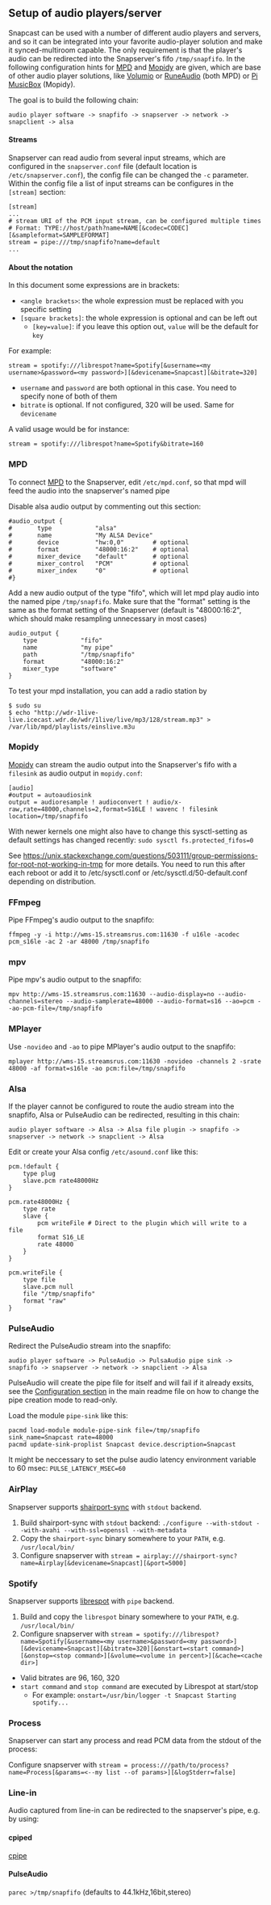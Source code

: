 Setup of audio players/server
-----------------------------
Snapcast can be used with a number of different audio players and servers, and so it can be integrated into your favorite audio-player solution and make it synced-multiroom capable.
The only requirement is that the player's audio can be redirected into the Snapserver's fifo `/tmp/snapfifo`. In the following configuration hints for [MPD](http://www.musicpd.org/) and [Mopidy](https://www.mopidy.com/) are given, which are base of other audio player solutions, like [Volumio](https://volumio.org/) or [RuneAudio](http://www.runeaudio.com/) (both MPD) or [Pi MusicBox](http://www.pimusicbox.com/) (Mopidy).

The goal is to build the following chain:

    audio player software -> snapfifo -> snapserver -> network -> snapclient -> alsa

#### Streams
Snapserver can read audio from several input streams, which are configured in the `snapserver.conf` file (default location is `/etc/snapserver.conf`), the config file can be changed the `-c` parameter.  
Within the config file a list of input streams can be configures in the `[stream]` section:

```
[stream]
...
# stream URI of the PCM input stream, can be configured multiple times
# Format: TYPE://host/path?name=NAME[&codec=CODEC][&sampleformat=SAMPLEFORMAT] 
stream = pipe:///tmp/snapfifo?name=default
...
```

#### About the notation
In this document some expressions are in brackets:
* `<angle brackets>`: the whole expression must be replaced with you specific setting
* `[square brackets]`: the whole expression is optional and can be left out
  * `[key=value]`: if you leave this option out, `value` will be the default for `key`

For example:
```
stream = spotify:///librespot?name=Spotify[&username=<my username>&password=<my password>][&devicename=Snapcast][&bitrate=320]
```
* `username` and `password` are both optional in this case. You need to specify none of both of them
* `bitrate` is optional. If not configured, 320 will be used. Same for `devicename` 

A valid usage would be for instance:
```
stream = spotify:///librespot?name=Spotify&bitrate=160
```

### MPD
To connect [MPD](http://www.musicpd.org/) to the Snapserver, edit `/etc/mpd.conf`, so that mpd will feed the audio into the snapserver's named pipe

Disable alsa audio output by commenting out this section:

    #audio_output {
    #       type            "alsa"
    #       name            "My ALSA Device"
    #       device          "hw:0,0"        # optional
    #       format          "48000:16:2"    # optional
    #       mixer_device    "default"       # optional
    #       mixer_control   "PCM"           # optional
    #       mixer_index     "0"             # optional
    #}

Add a new audio output of the type "fifo", which will let mpd play audio into the named pipe `/tmp/snapfifo`.
Make sure that the "format" setting is the same as the format setting of the Snapserver (default is "48000:16:2", which should make resampling unnecessary in most cases)

    audio_output {
        type            "fifo"
        name            "my pipe"
        path            "/tmp/snapfifo"
        format          "48000:16:2"
        mixer_type      "software"
    }

To test your mpd installation, you can add a radio station by

    $ sudo su
    $ echo "http://wdr-1live-live.icecast.wdr.de/wdr/1live/live/mp3/128/stream.mp3" > /var/lib/mpd/playlists/einslive.m3u

### Mopidy
[Mopidy](https://www.mopidy.com/) can stream the audio output into the Snapserver's fifo with a `filesink` as audio output in `mopidy.conf`:

    [audio]
    #output = autoaudiosink
    output = audioresample ! audioconvert ! audio/x-raw,rate=48000,channels=2,format=S16LE ! wavenc ! filesink location=/tmp/snapfifo

With newer kernels one might also have to change this sysctl-setting as default settings has changed recently: `sudo sysctl fs.protected_fifos=0`

See https://unix.stackexchange.com/questions/503111/group-permissions-for-root-not-working-in-tmp for more details. You need to run this after each reboot or add it to /etc/sysctl.conf or /etc/sysctl.d/50-default.conf depending on distribution.

### FFmpeg
Pipe FFmpeg's audio output to the snapfifo:

    ffmpeg -y -i http://wms-15.streamsrus.com:11630 -f u16le -acodec pcm_s16le -ac 2 -ar 48000 /tmp/snapfifo

### mpv
Pipe mpv's audio output to the snapfifo:

    mpv http://wms-15.streamsrus.com:11630 --audio-display=no --audio-channels=stereo --audio-samplerate=48000 --audio-format=s16 --ao=pcm --ao-pcm-file=/tmp/snapfifo

### MPlayer
Use `-novideo` and `-ao` to pipe MPlayer's audio output to the snapfifo:

    mplayer http://wms-15.streamsrus.com:11630 -novideo -channels 2 -srate 48000 -af format=s16le -ao pcm:file=/tmp/snapfifo

### Alsa
If the player cannot be configured to route the audio stream into the snapfifo, Alsa or PulseAudio can be redirected, resulting in this chain:

    audio player software -> Alsa -> Alsa file plugin -> snapfifo -> snapserver -> network -> snapclient -> Alsa

Edit or create your Alsa config `/etc/asound.conf` like this:

```
pcm.!default {
	type plug
	slave.pcm rate48000Hz
}

pcm.rate48000Hz {
	type rate
	slave {
		pcm writeFile # Direct to the plugin which will write to a file
		format S16_LE
		rate 48000
	}
}

pcm.writeFile {
	type file
	slave.pcm null
	file "/tmp/snapfifo"
	format "raw"
}
```

### PulseAudio
Redirect the PulseAudio stream into the snapfifo:

    audio player software -> PulseAudio -> PulsaAudio pipe sink -> snapfifo -> snapserver -> network -> snapclient -> Alsa

PulseAudio will create the pipe file for itself and will fail if it already exsits, see the [Configuration section](https://github.com/badaix/snapcast#configuration) in the main readme file on how to change the pipe creation mode to read-only.

Load the module `pipe-sink` like this:

    pacmd load-module module-pipe-sink file=/tmp/snapfifo sink_name=Snapcast rate=48000
    pacmd update-sink-proplist Snapcast device.description=Snapcast

It might be neccessary to set the pulse audio latency environment variable to 60 msec: `PULSE_LATENCY_MSEC=60`


### AirPlay
Snapserver supports [shairport-sync](https://github.com/mikebrady/shairport-sync) with `stdout` backend.
 1. Build shairport-sync with `stdout` backend: `./configure --with-stdout --with-avahi --with-ssl=openssl --with-metadata`
 2. Copy the `shairport-sync` binary somewhere to your `PATH`, e.g. `/usr/local/bin/`
 3. Configure snapserver with `stream = airplay:///shairport-sync?name=Airplay[&devicename=Snapcast][&port=5000]`
 

### Spotify
Snapserver supports [librespot](https://github.com/librespot-org/librespot) with `pipe` backend.
 1. Build and copy the `librespot` binary somewhere to your `PATH`, e.g. `/usr/local/bin/`
 2. Configure snapserver with `stream = spotify:///librespot?name=Spotify[&username=<my username>&password=<my password>][&devicename=Snapcast][&bitrate=320][&onstart=<start command>][&onstop=<stop command>][&volume=<volume in percent>][&cache=<cache dir>]`
   * Valid bitrates are 96, 160, 320
   * `start command` and `stop command` are executed by Librespot at start/stop
     * For example: `onstart=/usr/bin/logger -t Snapcast Starting spotify...`


### Process
Snapserver can start any process and read PCM data from the stdout of the process: 

Configure snapserver with `stream = process:///path/to/process?name=Process[&params=<--my list --of params>][&logStderr=false]`


### Line-in
Audio captured from line-in can be redirected to the snapserver's pipe, e.g. by using:

#### cpiped
[cpipe](https://github.com/b-fitzpatrick/cpiped)

#### PulseAudio
`parec >/tmp/snapfifo` (defaults to 44.1kHz,16bit,stereo)
